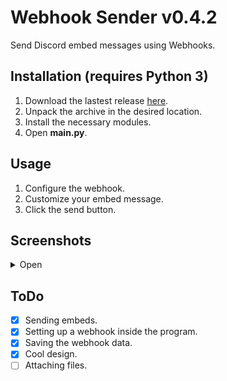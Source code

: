 # Webhook Sender v0.4.2
Send Discord embed messages using Webhooks.

## Installation (requires Python 3)
1. Download the lastest release [here](https://github.com/FrachlitzStudio/GUI-Webhook-Embed-Sender/releases).
2. Unpack the archive in the desired location.
3. Install the necessary modules.
4. Open **main.py**.

## Usage
1. Configure the webhook.
2. Customize your embed message.
3. Click the send button.

## Screenshots
<details> 
  <summary>Open</summary>

![screenshot](https://i.imgur.com/HrQd6tA.png)
</details>

## ToDo
- [x] Sending embeds.
- [x] Setting up a webhook inside the program.
- [x] Saving the webhook data.
- [x] Cool design.
- [ ] Attaching files.
